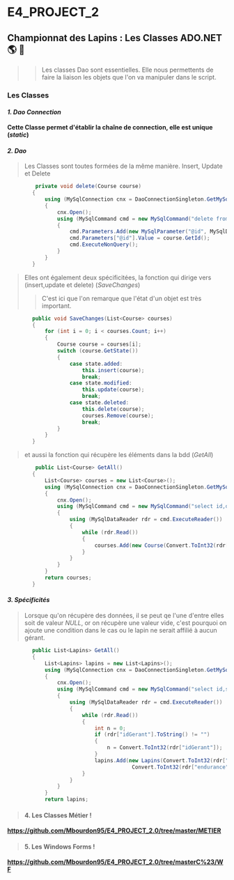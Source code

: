 # E4_PROJECT_2
## Championnat des Lapins : Les Classes ADO.NET :earth_americas: :honeybee:

>> Les classes Dao sont essentielles. Elle nous permettents de faire la liaison les objets que l'on va manipuler dans le script.

### Les Classes

#### *1. Dao Connection*

**Cette Classe permet d'établir la chaîne de connection, elle est unique (*static*)**

#### *2. Dao*
> Les Classes sont toutes formées de la même manière. Insert, Update et Delete
```c#
         private void delete(Course course)
        {
            using (MySqlConnection cnx = DaoConnectionSingleton.GetMySqlConnection())
            {
                cnx.Open();
                using (MySqlCommand cmd = new MySqlCommand("delete from Course where id=@id", cnx))
                {
                    cmd.Parameters.Add(new MySqlParameter("@id", MySqlDbType.Int32));
                    cmd.Parameters["@id"].Value = course.GetId();
                    cmd.ExecuteNonQuery();
                }
            }
        }
````

> Elles ont également deux spécificitées, la fonction qui dirige vers (insert,update et delete) (*SaveChanges*) 
>> C'est ici que l'on remarque que l'état d'un objet est très important.
```c#
        public void SaveChanges(List<Course> courses)
        {
            for (int i = 0; i < courses.Count; i++)
            {
                Course course = courses[i];
                switch (course.GetState())
                {
                    case state.added:
                        this.insert(course);
                        break;
                    case state.modified:
                        this.update(course);
                        break;
                    case state.deleted:
                        this.delete(course);
                        courses.Remove(course);
                        break;
                }
            }
        }
````
> et aussi la fonction qui récupère les éléments dans la bdd (*GetAll*)
```c#
         public List<Course> GetAll()
        {
            List<Course> courses = new List<Course>();
            using (MySqlConnection cnx = DaoConnectionSingleton.GetMySqlConnection())
            {
                cnx.Open();
                using (MySqlCommand cmd = new MySqlCommand("select id,distance,nom from Course", cnx))
                {
                    using (MySqlDataReader rdr = cmd.ExecuteReader())
                    {
                        while (rdr.Read())
                        {
                            courses.Add(new Course(Convert.ToInt32(rdr["id"]), Convert.ToInt32(rdr["distance"]), rdr["nom"].ToString(), state.unChanged));
                        }
                    }
                }
            }
            return courses;
        }
````

#### *3. Spécificités*
> Lorsque qu'on récupère des données, il se peut qe l'une d'entre elles soit de valeur *NULL*, or on récupère une valeur vide, c'est pourquoi on ajoute une condition dans le cas ou le lapin ne serait affilié à aucun gérant.
```c#
        public List<Lapins> GetAll()
        {
            List<Lapins> lapins = new List<Lapins>();
            using (MySqlConnection cnx = DaoConnectionSingleton.GetMySqlConnection())
            {
                cnx.Open();
                using (MySqlCommand cmd = new MySqlCommand("select id,surnom,age,idGerant,vitesse,endurance,chance from Lapin", cnx))
                {
                    using (MySqlDataReader rdr = cmd.ExecuteReader())
                    {
                        while (rdr.Read())
                        {
                            int n = 0;
                            if (rdr["idGerant"].ToString() != "")
                            {
                                n = Convert.ToInt32(rdr["idGerant"]);
                            }
                            lapins.Add(new Lapins(Convert.ToInt32(rdr["id"]), rdr["surnom"].ToString(), state.unChanged, n, Convert.ToInt32(rdr["chance"]),         
                                        Convert.ToInt32(rdr["endurance"]), Convert.ToInt32(rdr["vitesse"])));
                        }
                    }
                }
            }
            return lapins;
````     
> #### 4. Les Classes Métier !
**https://github.com/Mbourdon95/E4_PROJECT_2.0/tree/master/METIER**

> #### 5. Les Windows Forms !
**https://github.com/Mbourdon95/E4_PROJECT_2.0/tree/masterC%23/WF**
